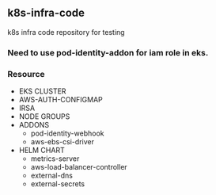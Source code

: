 ## **k8s-infra-code**

k8s infra code repository for testing

### Need to use pod-identity-addon for iam role in eks.

### **Resource**

- EKS CLUSTER
- AWS-AUTH-CONFIGMAP
- IRSA
- NODE GROUPS
- ADDONS
  - pod-identity-webhook
  - aws-ebs-csi-driver
- HELM CHART 
  - metrics-server
  - aws-load-balancer-controller
  - external-dns
  - external-secrets 
